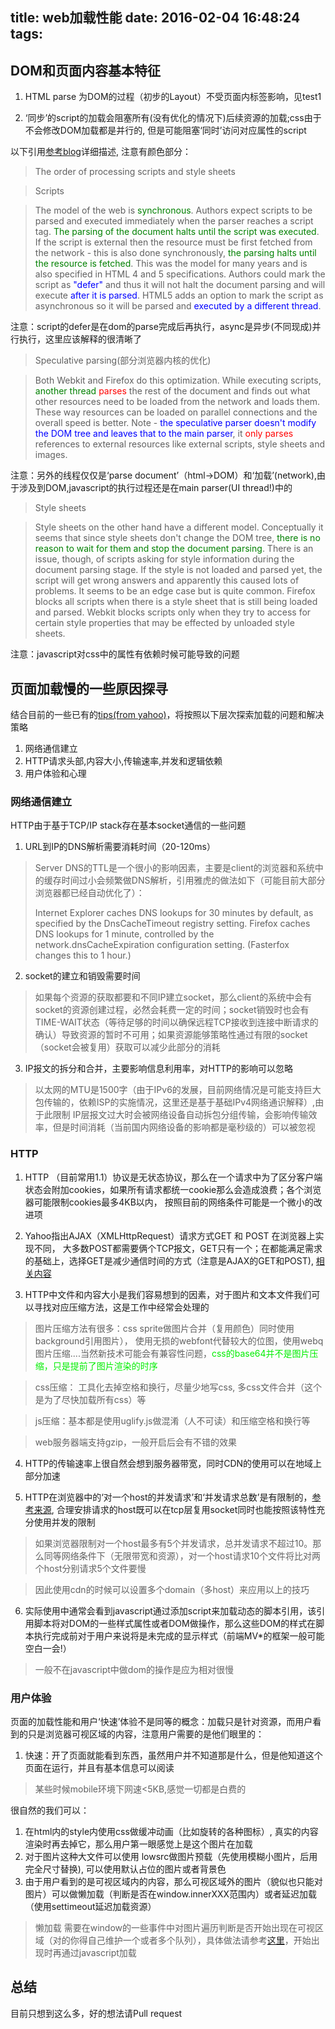 title: web加载性能
date: 2016-02-04 16:48:24
tags:
---
## DOM和页面内容基本特征

1. HTML parse 为DOM的过程（初步的Layout）不受页面内标签影响，见test1

2. ‘同步’的script的加载会阻塞所有(没有优化的情况下)后续资源的加载;css由于不会修改DOM加载都是并行的, 但是可能阻塞‘同时’访问对应属性的script

以下引用[参考blog](http://taligarsiel.com/Projects/howbrowserswork1.htm)详细描述, 注意有颜色部分：

> The order of processing scripts and style sheets

> Scripts

> The model of the web is <font color='green'>synchronous</font>. Authors expect scripts to be parsed and executed immediately when the parser reaches a script tag. <font color='green'>The parsing of the document halts until the script was executed</font>. If the script is external then the resource must be first fetched from the network - this is also done synchronously, <font color='green'>the parsing halts until the resource is fetched</font>. This was the model for many years and is also specified in HTML 4 and 5 specifications. Authors could mark the script as <font color="blue">"defer"</font> and thus it will not halt the document parsing and will execute <font color="blue">after it is parsed</font>. HTML5 adds an option to mark the script as asynchronous so it will be parsed and <font color="blue">executed by a different thread</font>.

注意：script的defer是在dom的parse完成后再执行，async是异步(不同现成)并行执行，这里应该解释的很清晰了

> Speculative parsing(部分浏览器内核的优化)

> Both Webkit and Firefox do this optimization. While executing scripts, <font color="green">another thread</font> <font color="red">parses</font> the rest of the document and finds out what other resources need to be loaded from the network and loads them. These way resources can be loaded on parallel connections and the overall speed is better. Note - <font color="blue">the speculative parser doesn't modify the DOM tree and leaves that to the main parser</font>, it <font color="red">only parses</font> references to external resources like external scripts, style sheets and images.

注意：另外的线程仅仅是‘parse document’（html->DOM）和‘加载’(network),由于涉及到DOM,javascript的执行过程还是在main parser(UI thread!)中的

> Style sheets

> Style sheets on the other hand have a different model. Conceptually it seems that since style sheets don't change the DOM tree, <font color="green">there is no reason to wait for them and stop the document parsing</font>. There is an issue, though, of scripts asking for style information during the document parsing stage. If the style is not loaded and parsed yet, the script will get wrong answers and apparently this caused lots of problems. It seems to be an edge case but is quite common. Firefox blocks all scripts when there is a style sheet that is still being loaded and parsed. Webkit blocks scripts only when they try to access for certain style properties that may be effected by unloaded style sheets.

注意：javascript对css中的属性有依赖时候可能导致的问题


## 页面加载慢的一些原因探寻

结合目前的一些已有的[tips(from yahoo)](https://developer.yahoo.com/performance/rules.html)，将按照以下层次探索加载的问题和解决策略

1. 网络通信建立
2. HTTP请求头部,内容大小,传输速率,并发和逻辑依赖
3. 用户体验和心理

### 网络通信建立

HTTP由于基于TCP/IP stack存在基本socket通信的一些问题

1. URL到IP的DNS解析需要消耗时间（20-120ms）
> Server DNS的TTL是一个很小的影响因素，主要是client的浏览器和系统中的缓存时间过小会频繁做DNS解析，引用雅虎的做法如下（可能目前大部分浏览器都已经自动优化了）：
> 
> Internet Explorer caches DNS lookups for 30 minutes by default, as specified by the DnsCacheTimeout registry setting. Firefox caches DNS lookups for 1 minute, controlled by the network.dnsCacheExpiration configuration setting. (Fasterfox changes this to 1 hour.)

2. socket的建立和销毁需要时间
> 如果每个资源的获取都要和不同IP建立socket，那么client的系统中会有socket的资源创建过程，必然会耗费一定的时间；socket销毁时也会有TIME-WAIT状态（等待足够的时间以确保远程TCP接收到连接中断请求的确认）导致资源的暂时不可用；如果资源能够策略性通过有限的socket（socket会被复用）获取可以减少此部分的消耗

3. IP报文的拆分和合并，主要影响信息利用率，对HTTP的影响可以忽略
> 以太网的MTU是1500字（由于IPv6的发展，目前网络情况是可能支持巨大包传输的，依赖ISP的实施情况，这里还是基于基础IPv4网络通识解释）,由于此限制 IP层报文过大时会被网络设备自动拆包分组传输，会影响传输效率，但是时间消耗（当前国内网络设备的影响都是毫秒级的）可以被忽视

### HTTP

1. HTTP （目前常用1.1）协议是无状态协议，那么在一个请求中为了区分客户端状态会附加cookies，如果所有请求都统一cookie那么会造成浪费；各个浏览器可能限制cookies最多4KB以内， 按照目前的网络条件可能是一个微小的改进项

2. Yahoo指出AJAX（XMLHttpRequest）请求方式GET 和 POST 在浏览器上实现不同， 大多数POST都需要俩个TCP报文，GET只有一个；在都能满足需求的基础上，选择GET是减少通信时间的方式（注意是AJAX的GET和POST), [相关内容](https://josephscott.org/archives/2009/08/xmlhttprequest-xhr-uses-multiple-packets-for-http-post/)

3. HTTP中文件和内容大小是我们容易想到的因素，对于图片和文本文件我们可以寻找对应压缩方法，这是工作中经常会处理的

> 图片压缩方法有很多：css sprite做图片合并（复用颜色）同时使用background引用图片）， 使用无损的webfont代替较大的位图，使用webq图片压缩....当然新技术可能会有兼容性问题，<font color="gree">css的base64并不是图片压缩，只是提前了图片渲染的时序</font>

> css压缩： 工具化去掉空格和换行，尽量少地写css, 多css文件合并（这个是为了尽快加载所有css）等

> js压缩：基本都是使用uglify.js做混淆（人不可读）和压缩空格和换行等

> web服务器端支持gzip，一般开启后会有不错的效果

4. HTTP的传输速率上很自然会想到服务器带宽，同时CDN的使用可以在地域上部分加速

5. HTTP在浏览器中的‘对一个host的并发请求’和‘并发请求总数’是有限制的，[参考来源](http://www.browserscope.org/?category=network&v=top), 合理安排请求的host既可以在tcp层复用socket同时也能按照该特性充分使用并发的限制

> 如果浏览器限制对一个host最多有5个并发请求，总并发请求不超过10。那么同等网络条件下（无限带宽和资源），对一个host请求10个文件将比对两个host分别请求5个文件要慢
 
> 因此使用cdn的时候可以设置多个domain（多host）来应用以上的技巧

6. 实际使用中通常会看到javascript通过添加script来加载动态的脚本引用，该引用脚本将对DOM的一些样式属性或者DOM做操作，那么这些DOM的样式在脚本执行完成前对于用户来说将是未完成的显示样式（前端MV*的框架一般可能空白一会!）

> 一般不在javascript中做dom的操作是应为相对很慢


### 用户体验

页面的加载性能和用户‘快速’体验不是同等的概念：加载只是针对资源，而用户看到的只是浏览器可视区域的内容，注意用户需要的是他们眼里的：

1. 快速：开了页面就能看到东西，虽然用户并不知道那是什么，但是他知道这个页面在运行，并且有基本信息可以阅读

> 某些时候mobile环境下网速<5KB,感觉一切都是白费的

很自然的我们可以：

1. 在html内的style内使用css做缓冲动画（比如旋转的各种图标）, 真实的内容渲染时再去掉它，那么用户第一眼感觉上是这个图片在加载
2. 对于图片这种大文件可以使用 lowsrc做图片预载（先使用模糊小图片，后用完全尺寸替换), 可以使用默认占位的图片或者背景色
3. 由于用户看到的是可视区域内的内容，那么可视区域外的图片（貌似也只能对图片）可以做懒加载（判断是否在window.innerXXX范围内）或者延迟加载（使用settimeout延迟加载资源）

> 懒加载 需要在window的一些事件中对图片遍历判断是否开始出现在可视区域（对的你得自己维护一个或者多个队列），具体做法请参考[这里](http://stackoverflow.com/questions/123999/how-to-tell-if-a-dom-element-is-visible-in-the-current-viewport/7557433#7557433)，开始出现时再通过javascript加载


## 总结

目前只想到这么多，好的想法请Pull request




